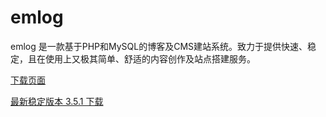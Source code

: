 emlog
=====

emlog 是一款基于PHP和MySQL的博客及CMS建站系统。致力于提供快速、稳定，且在使用上又极其简单、舒适的内容创作及站点搭建服务。


[下载页面](https://github.com/emlog/emlog/releases)

[最新稳定版本 3.5.1 下载](https://github.com/emlog/emlog/archive/5.3.1.zip)
